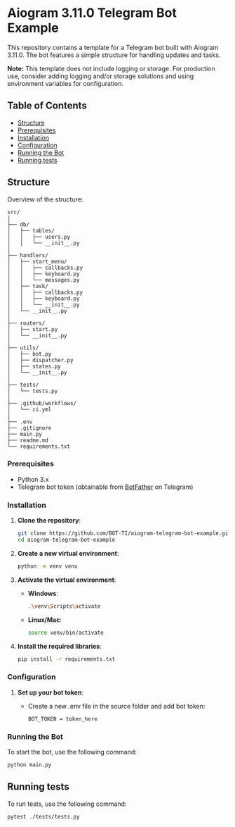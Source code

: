 # Aiogram 3.11.0 Telegram Bot Example

This repository contains a template for a Telegram bot built with Aiogram 3.11.0. The bot features a simple structure for handling updates and tasks.

**Note:** This template does not include logging or storage. For production use, consider adding logging and/or storage solutions and using environment variables for configuration.

## Table of Contents
- [Structure](#structure)
- [Prerequisites](#prerequisites)
- [Installation](#installation)
- [Configuration](#configuration)
- [Running the Bot](#running-the-bot)
- [Running tests](#running-tests)

## Structure

Overview of the structure:

```plaintext
src/
│
├── db/
│   ├── tables/
│   │   ├── users.py
│   │   └── __init__.py
│
├── handlers/
│   ├── start_menu/
│   │   ├── callbacks.py
│   │   ├── keyboard.py
│   │   └── messages.py
│   ├── task/
│   │   ├── callbacks.py
│   │   ├── keyboard.py
│   │   └── __init__.py
│   └── __init__.py
│
├── routers/
│   ├── start.py
│   └── __init__.py
│
├── utils/
│   ├── bot.py
│   ├── dispatcher.py
│   ├── states.py
│   └── __init__.py
│
├── tests/
│   └── tests.py
│
├── .github/workflows/
│   └── ci.yml
│
├── .env
├── .gitignore
├── main.py
├── readme.md
└── requirements.txt
```

### Prerequisites

- Python 3.x
- Telegram bot token (obtainable from [BotFather](https://t.me/BotFather) on Telegram)

### Installation

1. **Clone the repository**:

    ```bash
    git clone https://github.com/BOT-TI/aiogram-telegram-bot-example.git
    cd aiogram-telegram-bot-example
    ```

2. **Create a new virtual environment**:

    ```bash
    python -m venv venv
    ```

3. **Activate the virtual environment**:

    - **Windows**:
      ```bash
      .\venv\Scripts\activate
      ```
    - **Linux/Mac**:
      ```bash
      source venv/bin/activate
      ```

4. **Install the required libraries**:

    ```bash
    pip install -r requirements.txt
    ```

### Configuration

1. **Set up your bot token**:

    - Create a new .env file in the source folder and add bot token:

      ```plaintext
      BOT_TOKEN = token_here
      ```

### Running the Bot

To start the bot, use the following command:

```bash
python main.py
```

## Running tests

To run tests, use the following command:

```bash
pytest ./tests/tests.py
```